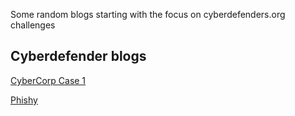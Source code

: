 Some random blogs starting with the focus on cyberdefenders.org challenges
<h2>Cyberdefender blogs</h2>
<a href="https://j0wir.github.io/2021/12/15/Cyberdefenders-CyberCorp-Case-1.html"> CyberCorp Case 1</a>

<a href="https://j0wir.github.io/2022/01/21/Cyberdefenders-Phishy.html"> Phishy</a>
